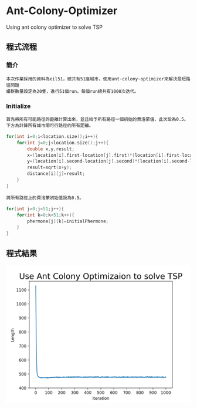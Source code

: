# Ant-Colony-Optimizer
Using ant colony optimizer to solve TSP
## 程式流程
### 簡介
    本次作業採用的資料為eil51，總共有51座城市，使用ant-colony-optimizer來解決最短路徑問題
    蟻群數量設定為20隻，進行51個run，每個run總共有1000次迭代。
### Initialize
	首先將所有可能路徑的距離計算出來，並且給予所有路徑一個初始的費洛蒙值，此次設為0.5。
	下方為計算所有城市間可行路徑的所有距離。
```c
for(int i=0;i<location.size();i++){
	for(int j=0;j<location.size();j++){
		double x,y,result;
		x=(location[i].first-location[j].first)*(location[i].first-location[j].first);
		y=(location[i].second-location[j].second)*(location[i].second-location[j].second);
		result=sqrt(x+y);
		distance[i][j]=result;
	}
}
```
	將所有路徑上的費洛蒙初始值設為0.5。
```c
for(int j=0;j<51;j++){
	for(int k=0;k<51;k++){
		phermone[j][k]=initialPhermone;
	}
}
```
## 程式結果
![](https://github.com/chaoyen199611/Ant-Colony-Optimizer/blob/main/Figure_1.png)
